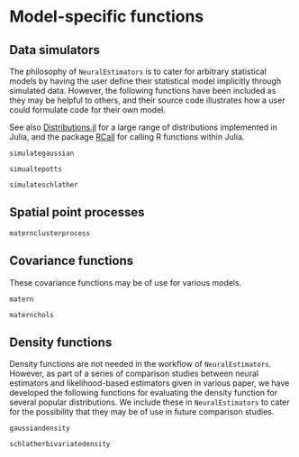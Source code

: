 # Model-specific functions


## Data simulators

The philosophy of `NeuralEstimators` is to cater for arbitrary statistical models by having the user define their statistical model implicitly through simulated data. However, the following functions have been included as they may be helpful to others, and their source code illustrates how a user could formulate code for their own model.

See also [Distributions.jl](https://juliastats.org/Distributions.jl/stable/) for a large range of distributions implemented in Julia, and the package [RCall](https://juliainterop.github.io/RCall.jl/stable/) for calling R functions within Julia. 

```@docs
simulategaussian

simualtepotts

simulateschlather
```

## Spatial point processes

```@docs
maternclusterprocess
```

## Covariance functions

These covariance functions may be of use for various models.

```@docs
matern

maternchols
```


## Density functions

Density functions are not needed in the workflow of `NeuralEstimators`. However, as part of a series of comparison studies between neural estimators and likelihood-based estimators given in various paper, we have developed the following functions for evaluating the density function for several popular distributions. We include these in `NeuralEstimators` to cater for the possibility that they may be of use in future comparison studies.

```@docs
gaussiandensity

schlatherbivariatedensity
```
